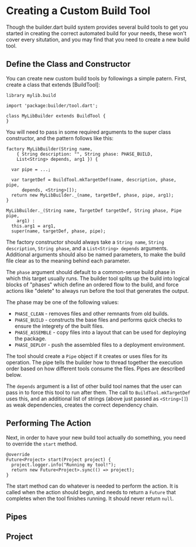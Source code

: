 Creating a Custom Build Tool
============================

Though the builder.dart build system provides several build tools to get you
started in creating the correct automated build for your needs, these won't
cover every situtation, and you may find that you need to create a new build
tool.

Define the Class and Constructor
--------------------------------

You can create new custom build tools by followings a simple patern.  First,
create a class that extends [BuildTool]:

    library mylib.build

    import 'package:builder/tool.dart';

    class MyLibBuilder extends BuildTool {
    }

You will need to pass in some required arguments to the super class
constructor, and the pattern follows like this:

    factory MyLibBuilder(String name,
        { String description: "", String phase: PHASE_BUILD,
        List<String> depends, arg1 }) {

      var pipe = ...;

      var targetDef = BuildTool.mkTargetDef(name, description, phase, pipe,
          depends, <String>[]);
      return new MyLibBuilder._(name, targetDef, phase, pipe, arg1);
    }

    MyLibBuilder._(String name, TargetDef targetDef, String phase, Pipe pipe,
        arg1) :
      this.arg1 = arg1,
      super(name, targetDef, phase, pipe);

The factory constructor should always take a `String name`,
`String description`, `String phase`, and a `List<String> depends` arguments.
Additional arguments should also be named parameters, to make the build file
clear as to the meaning behind each parameter.

The `phase` argument should default to a common-sense build phase in which
this target usually runs.  The builder tool splits up the build into logical
blocks of "phases" which define an ordered flow to the build, and force actions
like "delete" to always run before the tool that generates the output.

The phase may be one of the following values:

* `PHASE_CLEAN` - removes files and other remnants from old builds.
* `PHASE_BUILD` - constructs the base files and performs quick checks to
   ensure the integrety of the built files.
* `PHASE_ASSEMBLE` - copy files into a layout that can be used for deploying
   the package.
* `PHASE_DEPLOY` - push the assembled files to a deployment environment.

The tool should create a `Pipe` object if it creates or uses files for its
operation.  The pipe tells the builder how to thread together the execution
order based on how different tools consume the files.  Pipes are described
below.

The `depends` argument is a list of other build tool names that the user can
pass in to force this tool to run after them.  The call to
`BuildTool.mkTargetDef` uses this, and an additional list of strings (above
just passed as `<String>[]`) as weak dependencies, creates the correct
dependency chain.

Performing The Action
---------------------

Next, in order to have your new build tool actually do something, you need
to override the `start` method.

    @override
    Future<Project> start(Project project) {
      project.logger.info("Running my tool!");
      return new Future<Project>.sync(() => project);
    }

The start method can do whatever is needed to perform the action.  It is
called when the action should begin, and needs to return a `Future` that
completes when the tool finishes running.  It should never return
`null`.


Pipes
-----


Project
-------


